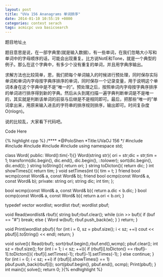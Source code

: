 ```yaml
---
layout: post
title: "UVa 156 Ananagrams 单词排序"
date: 2014-01-10 10:55:19 +0800
categories: contest serach
tags: acmicpc uva basicsearch
---
```

题目地址<a title="UVa 156" href="http://uva.onlinejudge.org/index.php?option=com_onlinejudge&Itemid=8&category=98&page=show_problem&problem=92" target="_blank">-></a>

题目意思是说，在一部字典里(就是输入数据)，有一些单词，在我们忽略大小写和单词中的字母顺序的话，可能会出现重复。比方说NotE和Tone，就是一个典型的例子。那么在这个字典中，有多少个没有重复的单词，并且用字典序输出。

求解方法也比较简单，恩，我们把每个单词输入的时候进行预处理，同时保存实际单词和单词内字母按字典序排序的单词，同时保存一个记录变量，用于说明这个单词本身在这个字典中是不是“唯一的”。预处理之后，按照单词内字母按字典序排序的单词进行排序得到新的字典。然后从头到尾扫描一遍字典判断单词是不是唯一的，其实就是判断该单词的前驱与后继是不是相同即可。最后，把那些“唯一的”单词拿出来，用原来输入进去的字符串的排序规则排序，输出即可。时间复杂度O(nlogn)。

说的比较乱，大家看下代码吧。

Code Here

{% highlight cpp %}
/****
	*@PoloShen
	*Title:UVaOJ 156
	*/
#include <algorithm>
#include <iostream>
#include <string>
#include <vector>
#include <cstdio>
using namespace std;

class Word{
public:
	Word():tim(-1){}
	Word(string str){
		ori = str;dic = str;tim = 1;
		transform(dic.begin(), dic.end(), dic.begin(), ::tolower);
		sort(dic.begin(), dic.end());
	}
	string toString(){ return ori; }
	string toDicton(){ return dic; }
	int showTimes(){ return tim; }
	void setTimes(int t){ tim = t; }
	friend bool wcmp(const Word& a, const Word& b);
	friend bool ocmp(const Word& a, const Word& b);
private:
	string ori;
	string dic;
	int tim;
};

bool wcmp(const Word& a, const Word& b){
	return a.dic < b.dic;
}
bool ocmp(const Word& a, const Word& b){
	return a.ori < b.ori;
}

typedef vector<Word> wordlist;
wordlist rbuf;
wordlist pbuf;

void Read(wordlist& rbuf){
	string buf;rbuf.clear();
	while (cin >> buf){
		if (buf == "#") break;
		else {
			Word w(buf);
			rbuf.push_back(w);
		}
	}
	return;
}

void Print(wordlist pbuf){
	for (int i = 0, sz = pbuf.size(); i < sz; ++i)
		cout << pbuf[i].toString() << endl;
	return;
}

void solve(){
	Read(rbuf);
	sort(rbuf.begin(),rbuf.end(),wcmp);
	pbuf.clear();
	int sz = rbuf.size();
	for (int i = 1; i < sz; ++i){
		if (rbuf[i].toDicton() == rbuf[i-1].toDicton()){
			rbuf[i].setTimes(-1);
			rbuf[i-1].setTimes(-1);
		}
		else continue;
	}
	for (int i = 0; i < sz; ++i)
		if (rbuf[i].showTimes() == 1) pbuf.push_back(rbuf[i]);
	sort(pbuf.begin(), pbuf.end(), ocmp);
	Print(pbuf);
}
int main(){
	solve();
    return 0;
}{% endhighlight %}
